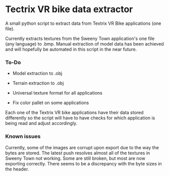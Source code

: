 # Tectrix VR bike data extractor

A small python script to extract data from Textrix VR Bike applications (one file).

Currently extracts textures from the Sweeny Town application's one file (any language) to .bmp. Manual extraction of model data has been achieved and will hopefully be automated in this script in the near future.

### To-Do

- Model extraction to .obj

- Terrain extraction to .obj

- Universal texture format for all applications

- Fix color pallet on some applications

Each one of the Textrix VR bike applications have their data stored differently so the script will have to have checks for which application is being read and adjust accordingly.

### Known issues

Currently, some of the images are corrupt upon export due to the way the bytes are stored. 
The latest push resolves almost all of the textures in Sweeny Town not working. Some are still broken, but
most are now exporting correctly. There seems to be a discrepancy with the byte sizes in the header.